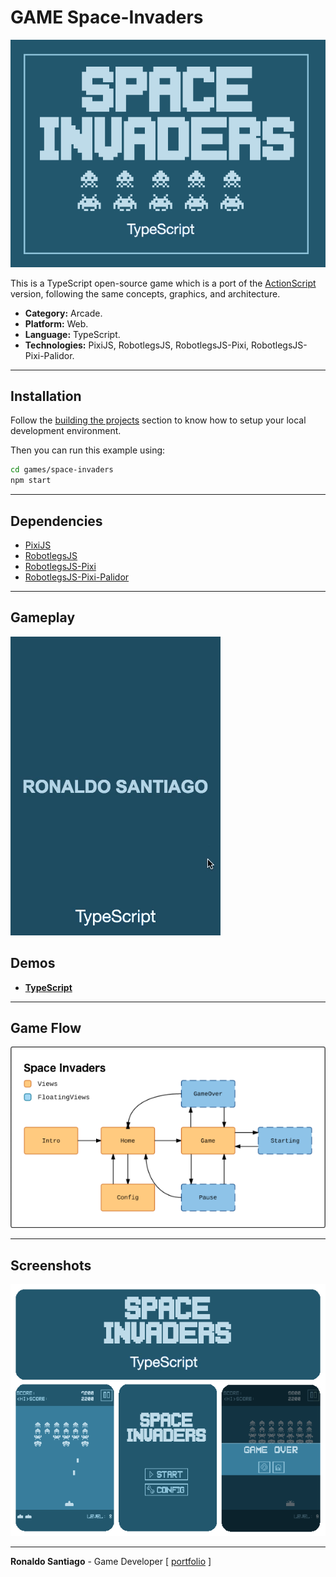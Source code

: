 # GAME Space-Invaders

![cover](media/img_cover_space_invaders_ts.png)

This is a TypeScript open-source game which is a port of the [ActionScript](https://github.com/RonaldoSetzer/GAME-SpaceInvaders/tree/master/actionscript-spaceinvaders) version, following the same concepts, graphics, and architecture.

+ **Category:** Arcade.
+ **Platform:** Web.
+ **Language:** TypeScript.
+ **Technologies:** PixiJS, RobotlegsJS, RobotlegsJS-Pixi, RobotlegsJS-Pixi-Palidor.

* * *

## Installation

Follow the [building the projects](https://github.com/RobotlegsJS/RobotlegsJS-Framework/tree/master/.github/CONTRIBUTING.md#building-the-projects) section to know how to setup your local development environment.

Then you can run this example using:

```bash
cd games/space-invaders
npm start
```

* * *

## Dependencies

+ [PixiJS](http://www.pixijs.com/)
+ [RobotlegsJS](https://github.com/RobotlegsJS/RobotlegsJS-Framework/tree/master/packages/core)
+ [RobotlegsJS-Pixi](https://github.com/RobotlegsJS/RobotlegsJS-Framework/tree/master/packages/pixi)
+ [RobotlegsJS-Pixi-Palidor](https://github.com/RobotlegsJS/RobotlegsJS-Framework/tree/master/packages/pixi-palidor)

* * *

## Gameplay

![gif_ts](media/gif_space_invaders_ts_demo.gif)

## Demos

+ **[TypeScript](https://ronaldosetzer.github.io/portfolio/open_source/space_invaders_ts/)**

* * *

## Game Flow

![screenshot01](media/img_ss_space_invaders_ts_01.png)

* * *

## Screenshots

![screenshot01](media/img_game_space_invaders_ts.png)

* * *

**Ronaldo Santiago**  - Game Developer [ [portfolio](https://ronaldosetzer.github.io/portfolio/) ]
